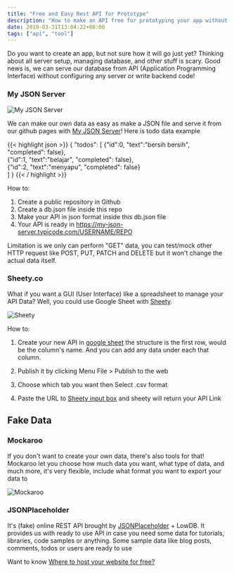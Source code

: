 ```yaml
---
title: "Free and Easy Rest API for Prototype"
description: "How to make an API free for prototyping your app without writing any backend code or setup a server"
date: 2019-03-31T13:04:22+08:00
tags: ["api", "tool"]
---
```


Do you want to create an app, but not sure how it will go just yet? Thinking about all server setup, managing database, and other stuff is scary. Good news is, we can serve our database from API (Application Programming Interface) without configuring any server or write backend code!

### My JSON Server

![My JSON Server](https://res.cloudinary.com/dr1pp4pqp/image/upload/v1554010131/blog/Screen_Shot_2019-03-31_at_1.26.59_PM.png)

We can make our own data as easy as make a JSON file and serve it from our github pages with [My JSON Server](https://my-json-server.typicode.com/)! Here is todo data example

{{< highlight json >}}
{
  "todos": [
    {"id":0, "text":"bersih bersih", "completed": false},    
    {"id":1, "text":"belajar", "completed": false},    
    {"id":2, "text":"menyapu", "completed": false}    
  ]
}
{{< / highlight >}}

How to:

1. Create a public repository in Github  
2. Create a db.json file inside this repo
3. Make your API in json format inside this db.json file
4. Your API is ready in  https://my-json-server.typicode.com/USERNAME/REPO

Limitation is we only can perform "GET" data, you can test/mock other HTTP request like POST, PUT, PATCH and DELETE but it won't change the actual data itself.

### Sheety.co
What if you want a GUI (User Interface) like a spreadsheet to manage your API Data? Well, you could use Google Sheet with [Sheety](https://sheety.co/).

![Sheety](https://res.cloudinary.com/dr1pp4pqp/image/upload/v1554010128/blog/Screen_Shot_2019-03-31_at_1.26.08_PM.png)

How to:

1. Create your new API in [google sheet](https://www.google.com/sheets/about/) the structure is the first row, would be the column's name. And you can add any data under each that column.

2. Publish it by clicking Menu File > Publish to the web

3. Choose which tab you want then Select .csv format

4. Paste the URL to [Sheety input box](https://sheety.co/) and sheety will return your API Link

## Fake Data

### Mockaroo
If you don't want to create your own data, there's also tools for that! Mockaroo let you choose how much data you want, what type of data, and much more, it's very flexible, include what format you want to export your data to

![Mockaroo](https://res.cloudinary.com/dr1pp4pqp/image/upload/v1554010126/blog/mocakro.png)

### JSONPlaceholder
It's (fake) online REST API brought by [JSONPlaceholder](https://jsonplaceholder.typicode.com/) + LowDB.
It provides us with ready to use API in case you need some data for tutorials, libraries, code samples or anything. Some sample data like blog posts, comments, todos or users are ready to use

Want to know [Where to host your website for free?](/where-to-host-website-for-free/)
